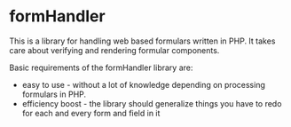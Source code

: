 formHandler
===========
This is a library for handling web based formulars written in PHP. It takes care about verifying and rendering formular components.

Basic requirements of the formHandler library are:

* easy to use - without a lot of knowledge depending on processing formulars in PHP.
* efficiency boost - the library should generalize things you have to redo for each and every form and field in it
